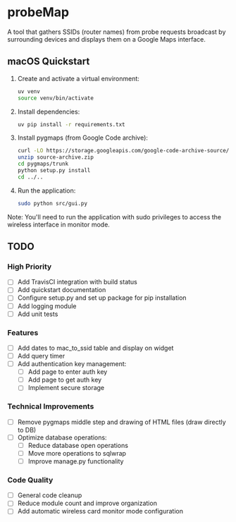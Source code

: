 # probeMap

A tool that gathers SSIDs (router names) from probe requests broadcast by 
surrounding devices and displays them on a Google Maps interface.

## macOS Quickstart

1. Create and activate a virtual environment:
   ```bash
   uv venv
   source venv/bin/activate
   ```

2. Install dependencies:
   ```bash
   uv pip install -r requirements.txt
   ```

3. Install pygmaps (from Google Code archive):
   ```bash
   curl -LO https://storage.googleapis.com/google-code-archive-source/v2/code.google.com/pygmaps/source-archive.zip
   unzip source-archive.zip
   cd pygmaps/trunk
   python setup.py install
   cd ../..
   ```

4. Run the application:
   ```bash
   sudo python src/gui.py
   ```

Note: You'll need to run the application with sudo privileges to access the wireless interface in monitor mode.

## TODO

### High Priority
- [ ] Add TravisCI integration with build status
- [ ] Add quickstart documentation
- [ ] Configure setup.py and set up package for pip installation
- [ ] Add logging module
- [ ] Add unit tests

### Features
- [ ] Add dates to mac_to_ssid table and display on widget
- [ ] Add query timer
- [ ] Add authentication key management:
  - [ ] Add page to enter auth key
  - [ ] Add page to get auth key
  - [ ] Implement secure storage

### Technical Improvements
- [ ] Remove pygmaps middle step and drawing of HTML files (draw directly to DB)
- [ ] Optimize database operations:
  - [ ] Reduce database open operations
  - [ ] Move more operations to sqlwrap
  - [ ] Improve manage.py functionality

### Code Quality
- [ ] General code cleanup
- [ ] Reduce module count and improve organization
- [ ] Add automatic wireless card monitor mode configuration
